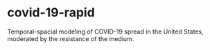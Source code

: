 # covid-19-rapid
Temporal-spacial modeling of COVID-19 spread in the United States, moderated by the resistance of the medium.
